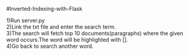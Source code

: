 #Inverted-Indexing-with-Flask

1)Run server.py<br>
2)Link the txt file and enter the search term.<br>
3)The search will fetch top 10 documents(paragraphs) where the given word occurs.The word will be highlighted with [].<br>
4)Go back to search another word.<br>
